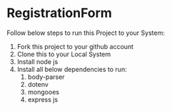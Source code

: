 # RegistrationForm
Follow below steps to run this Project to your System:
1. Fork this project to your github account
2. Clone this to your Local System
3. Install node js
4. Install all below dependencies to run:
     1. body-parser
     2. dotenv
     3. mongooes
     4. express js
     
